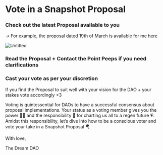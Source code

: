# Vote in a Snapshot Proposal

### Check out the latest Proposal available to you

→ For example, the proposal dated 19th of March is available for me [here](https://snapshot.org/#/thedreamdao.eth/proposal/0xc9d9a3f9421e89275bf19994a41dab5e62ecc61c42300d60c13e344389191b29)

![Untitled](Vote%20in%20a%20Snapshot%20Proposal%20df443ce1c261482092ae307f029e594a/Untitled.png)

### Read the Proposal + Contact the Point Peeps if you need clarifications

### Cast your vote as per your discretion

If you find the Proposal to suit well with your vision for the DAO + your stakes vote accordingly <3

Voting is quintessential for DAOs to have a successful consensus about proposal implementations. Your status as a voting member gives you the power 💪🏽 and the responsibility 🧠 for charting us all to a regen future 💗. Amidst this responsibility, let’s dive into how to be a conscious voter and vote your take in a Snapshot Proposal 🪂

With love,

The Dream DAO